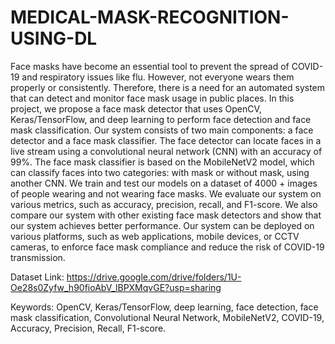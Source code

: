 # MEDICAL-MASK-RECOGNITION-USING-DL

Face masks have become an essential tool to prevent the spread of COVID-19 and respiratory issues like flu. However, not everyone wears them properly or consistently. Therefore, there is a need for an automated system that can detect and monitor face mask usage in public places. In this project, we propose a face mask detector that uses OpenCV, Keras/TensorFlow, and deep learning to perform face detection and face mask classification. Our system consists of two main components: a face detector and a face mask classifier. The face detector can locate faces in a live stream using a convolutional neural network (CNN) with an accuracy of 99%. The face mask classifier is based on the MobileNetV2 model, which can classify faces into two categories: with mask or without mask, using another CNN. We train and test our models on a dataset of 4000 + images of people wearing and not wearing face masks. We evaluate our system on various metrics, such as accuracy, precision, recall, and F1-score. We also compare our system with other existing face mask detectors and show that our system achieves better performance. Our system can be deployed on various platforms, such as web applications, mobile devices, or CCTV cameras, to enforce face mask compliance and reduce the risk of COVID-19 transmission.

Dataset Link: https://drive.google.com/drive/folders/1U-Oe28s0Zyfw_h90fioAbV_lBPXMqvGE?usp=sharing


Keywords: OpenCV, Keras/TensorFlow, deep learning, face detection, face mask classification, Convolutional Neural Network, MobileNetV2, COVID-19, Accuracy, Precision, Recall, F1-score.

